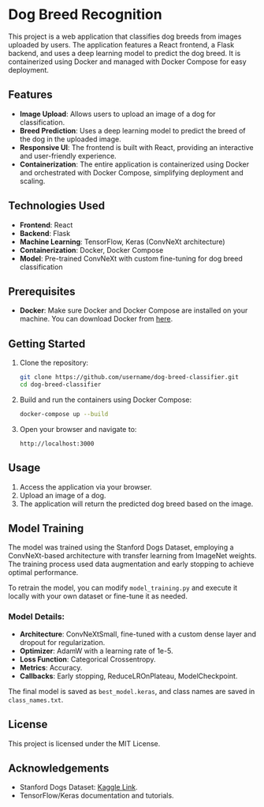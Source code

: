 # Dog Breed Recognition

This project is a web application that classifies dog breeds from images uploaded by users. The application features a React frontend, a Flask backend, and uses a deep learning model to predict the dog breed. It is containerized using Docker and managed with Docker Compose for easy deployment.

## Features

- **Image Upload**: Allows users to upload an image of a dog for classification.
- **Breed Prediction**: Uses a deep learning model to predict the breed of the dog in the uploaded image.
- **Responsive UI**: The frontend is built with React, providing an interactive and user-friendly experience.
- **Containerization**: The entire application is containerized using Docker and orchestrated with Docker Compose, simplifying deployment and scaling.

## Technologies Used

- **Frontend**: React
- **Backend**: Flask
- **Machine Learning**: TensorFlow, Keras (ConvNeXt architecture)
- **Containerization**: Docker, Docker Compose
- **Model**: Pre-trained ConvNeXt with custom fine-tuning for dog breed classification

## Prerequisites

- **Docker**: Make sure Docker and Docker Compose are installed on your machine. You can download Docker from [here](https://www.docker.com/get-started).

## Getting Started

1. Clone the repository:
    ```bash
    git clone https://github.com/username/dog-breed-classifier.git
    cd dog-breed-classifier
    ```

2. Build and run the containers using Docker Compose:
    ```bash
    docker-compose up --build
    ```

3. Open your browser and navigate to:
    ```
    http://localhost:3000
    ```

## Usage

1. Access the application via your browser.
2. Upload an image of a dog.
3. The application will return the predicted dog breed based on the image.

## Model Training

The model was trained using the Stanford Dogs Dataset, employing a ConvNeXt-based architecture with transfer learning from ImageNet weights. The training process used data augmentation and early stopping to achieve optimal performance.

To retrain the model, you can modify `model_training.py` and execute it locally with your own dataset or fine-tune it as needed.

### Model Details:
- **Architecture**: ConvNeXtSmall, fine-tuned with a custom dense layer and dropout for regularization.
- **Optimizer**: AdamW with a learning rate of 1e-5.
- **Loss Function**: Categorical Crossentropy.
- **Metrics**: Accuracy.
- **Callbacks**: Early stopping, ReduceLROnPlateau, ModelCheckpoint.

The final model is saved as `best_model.keras`, and class names are saved in `class_names.txt`.

## License

This project is licensed under the MIT License.

## Acknowledgements

- Stanford Dogs Dataset: [Kaggle Link](https://www.kaggle.com/datasets/jessicali9530/stanford-dogs-dataset).
- TensorFlow/Keras documentation and tutorials.
